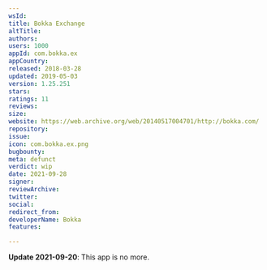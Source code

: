 ```yaml
---
wsId: 
title: Bokka Exchange
altTitle: 
authors: 
users: 1000
appId: com.bokka.ex
appCountry: 
released: 2018-03-28
updated: 2019-05-03
version: 1.25.251
stars: 
ratings: 11
reviews: 
size: 
website: https://web.archive.org/web/20140517004701/http://bokka.com/
repository: 
issue: 
icon: com.bokka.ex.png
bugbounty: 
meta: defunct
verdict: wip
date: 2021-09-28
signer: 
reviewArchive: 
twitter: 
social: 
redirect_from: 
developerName: Bokka
features: 

---
```


**Update 2021-09-20**: This app is no more.
